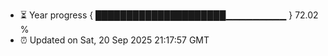 - ⏳ Year progress { █████████████████████▁▁▁▁▁▁▁▁▁ } 72.02 %
- ⏰ Updated on Sat, 20 Sep 2025 21:17:57 GMT

